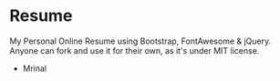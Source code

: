# Resume

My Personal Online Resume using Bootstrap, FontAwesome & jQuery. Anyone can fork and use it for their own, as it's under MIT license.

- Mrinal
